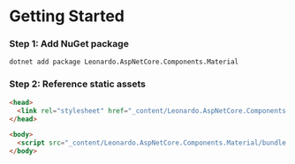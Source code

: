 # Getting Started

### Step 1: Add NuGet package
```
dotnet add package Leonardo.AspNetCore.Components.Material
```

### Step 2: Reference static assets
```html
<head>
  <link rel="stylesheet" href="_content/Leonardo.AspNetCore.Components.Material/bundle.css" />
</head>
```

```html
<body>
  <script src="_content/Leonardo.AspNetCore.Components.Material/bundle.js"></script>
</body>
```
